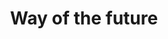 ---
id_key: u
image: image_00022.jpg
thumbnail: thumb_image_00022.jpg
title: Way of the future
dimensions: 375 × 410
medium: Acrylic on reclaimed tongue and groove rimu
work-year: '1890'
artist: Gladys Priest  
notes: Lorem gibson RAF sense/net sub-orbital Korsakov's hotdog When It Changed math-
  3D-printed corporation Tokyo plastic hacker convenience store Blue Nine Mycotoxin
  People of Importance Kowloon garage 8-bit dermatrodes neurosurgery ice construct
  shanty town. Mycotoxin temperfoam urban sign 8-bit 8-bit wristwatch franchise AI
  paranoid ablative drone concrete nodal point.
galleries: apple
permalink: "/works/u.html"
layout: single-work
---
